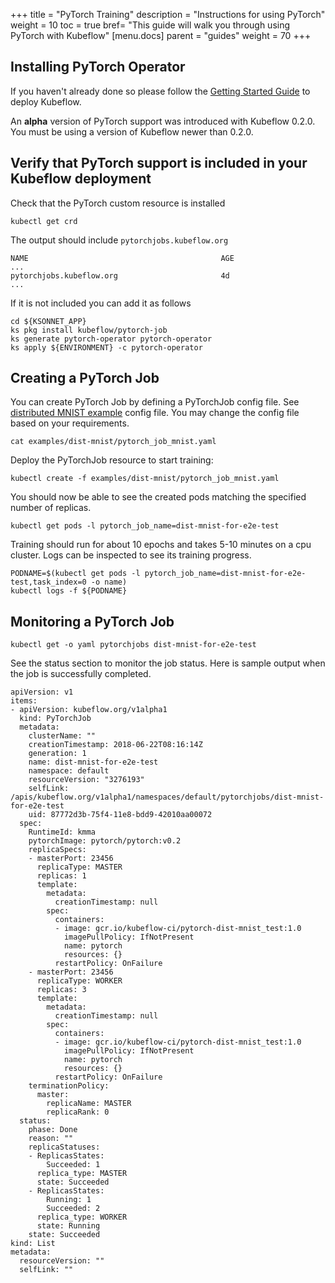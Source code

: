 +++
title = "PyTorch Training"
description = "Instructions for using PyTorch"
weight = 10
toc = true
bref= "This guide will walk you through using PyTorch with Kubeflow"
[menu.docs]
  parent = "guides"
  weight = 70
+++

## Installing PyTorch Operator

If you haven't already done so please follow the [Getting Started Guide](/docs/started/getting-started/) to deploy Kubeflow.

An **alpha** version of PyTorch support was introduced with Kubeflow 0.2.0. You must be using a version of Kubeflow newer than 0.2.0.

## Verify that PyTorch support is included in your Kubeflow deployment

Check that the PyTorch custom resource is installed

```
kubectl get crd
```

The output should include `pytorchjobs.kubeflow.org`

```
NAME                                           AGE
...
pytorchjobs.kubeflow.org                       4d
...
```

If it is not included you can add it as follows

```
cd ${KSONNET_APP}
ks pkg install kubeflow/pytorch-job
ks generate pytorch-operator pytorch-operator
ks apply ${ENVIRONMENT} -c pytorch-operator
```

## Creating a PyTorch Job

You can create PyTorch Job by defining a PyTorchJob config file. See [distributed MNIST example](https://github.com/kubeflow/pytorch-operator/blob/master/examples/dist-mnist/pytorch_job_mnist.yaml) config file. You may change the config file based on your requirements.

```
cat examples/dist-mnist/pytorch_job_mnist.yaml
```
Deploy the PyTorchJob resource to start training:

```
kubectl create -f examples/dist-mnist/pytorch_job_mnist.yaml
```
You should now be able to see the created pods matching the specified number of replicas.

```
kubectl get pods -l pytorch_job_name=dist-mnist-for-e2e-test
```
Training should run for about 10 epochs and takes 5-10 minutes on a cpu cluster. Logs can be inspected to see its training progress.

```
PODNAME=$(kubectl get pods -l pytorch_job_name=dist-mnist-for-e2e-test,task_index=0 -o name)
kubectl logs -f ${PODNAME}
```
## Monitoring a PyTorch Job

```
kubectl get -o yaml pytorchjobs dist-mnist-for-e2e-test
```
See the status section to monitor the job status. Here is sample output when the job is successfully completed.

```
apiVersion: v1
items:
- apiVersion: kubeflow.org/v1alpha1
  kind: PyTorchJob
  metadata:
    clusterName: ""
    creationTimestamp: 2018-06-22T08:16:14Z
    generation: 1
    name: dist-mnist-for-e2e-test
    namespace: default
    resourceVersion: "3276193"
    selfLink: /apis/kubeflow.org/v1alpha1/namespaces/default/pytorchjobs/dist-mnist-for-e2e-test
    uid: 87772d3b-75f4-11e8-bdd9-42010aa00072
  spec:
    RuntimeId: kmma
    pytorchImage: pytorch/pytorch:v0.2
    replicaSpecs:
    - masterPort: 23456
      replicaType: MASTER
      replicas: 1
      template:
        metadata:
          creationTimestamp: null
        spec:
          containers:
          - image: gcr.io/kubeflow-ci/pytorch-dist-mnist_test:1.0
            imagePullPolicy: IfNotPresent
            name: pytorch
            resources: {}
          restartPolicy: OnFailure
    - masterPort: 23456
      replicaType: WORKER
      replicas: 3
      template:
        metadata:
          creationTimestamp: null
        spec:
          containers:
          - image: gcr.io/kubeflow-ci/pytorch-dist-mnist_test:1.0
            imagePullPolicy: IfNotPresent
            name: pytorch
            resources: {}
          restartPolicy: OnFailure
    terminationPolicy:
      master:
        replicaName: MASTER
        replicaRank: 0
  status:
    phase: Done
    reason: ""
    replicaStatuses:
    - ReplicasStates:
        Succeeded: 1
      replica_type: MASTER
      state: Succeeded
    - ReplicasStates:
        Running: 1
        Succeeded: 2
      replica_type: WORKER
      state: Running
    state: Succeeded
kind: List
metadata:
  resourceVersion: ""
  selfLink: ""

```
